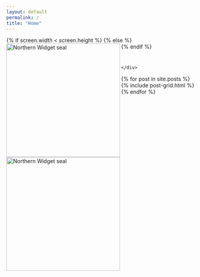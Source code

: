 ```yaml
---
layout: default
permalink: /
title: "Home"
---
```


<meta name="viewport" content="width=device-width, initial-scale=1.0">
{% if screen.width < screen.height %}
<img src="../images/NWseal_500px.png" alt="Northern Widget seal" style="width:300px" align="left">
{% else %}
<div class="page-lead" style="background-image:url('../images/bannerAW.jpg')">
  <div class="wrap page-lead-content">
        <img src="../images/NWseal_500px.png" alt="Northern Widget seal" style="width:300px" align="left">
  </div>
</div>
 {% endif %}
<div id="page-wrapper">
<!--       [if lt IE 9]><div class="upgrade notice-warning"><strong>Your browser is quite old!</strong> Why not <a href="http://whatbrowser.org/">upgrade to a newer one</a> to better enjoy this site?</div><![endif] -->


<div id="main" role="main">
  <div class="wrap">
    <div class="page-title">
      <h1></h1>
      
    </div>
<div class="archive-wrap">
  <div class="page-content">
    <div class="tiles">

<div class="tiles">
{% for post in site.posts %}
	{% include post-grid.html %}
{% endfor %}
</div><!-- /.tiles -->
